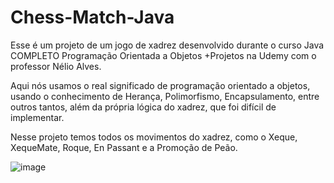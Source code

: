 # Chess-Match-Java

Esse é um projeto de um jogo de xadrez desenvolvido durante o curso Java COMPLETO Programação Orientada a Objetos +Projetos
na Udemy com o professor Nélio Alves.

Aqui nós  usamos o real significado de programação orientado a objetos, usando o conhecimento de Herança, Polimorfismo, Encapsulamento, entre outros tantos, além da própria lógica do xadrez, que foi difícil de implementar.

Nesse projeto temos todos os movimentos do xadrez, como o Xeque, XequeMate, Roque, En Passant e a Promoção de Peão.


![image](https://user-images.githubusercontent.com/91677774/212162872-81203e05-c207-4ddf-8fcd-35faa8f47900.png)
